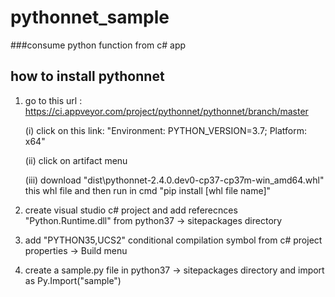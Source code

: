 # pythonnet_sample
###consume python function from c# app

how to install pythonnet
----------------------------

1. go to this url : https://ci.appveyor.com/project/pythonnet/pythonnet/branch/master
   
     (i) click on this link:  "Environment: PYTHON_VERSION=3.7; Platform: x64"
	 
	 (ii) click on artifact menu
	 
	 (iii) download "dist\pythonnet-2.4.0.dev0-cp37-cp37m-win_amd64.whl" this whl file and then run in cmd "pip install [whl file name]"
	 
	 
2. create visual studio c# project and add referecnces "Python.Runtime.dll"	  from python37 -> sitepackages directory

3. add "PYTHON35,UCS2" conditional compilation symbol from c# project properties -> Build menu

4. create a sample.py file in python37 -> sitepackages directory and import as  Py.Import("sample")
